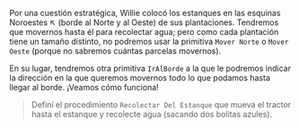 <gs-attire
  attire-url="https://raw.githubusercontent.com/MumukiProject/mumuki-guia-gobstones-practica-procedimientos-kids/master/assets/attires/config.json">
</gs-attire>
<gs-toolbox
  toolbox-url="https://raw.githubusercontent.com/MumukiProject/mumuki-guia-gobstones-practica-procedimientos-kids/master/assets/toolbox.xml">
</gs-toolbox>

Por una cuestión estratégica, Willie colocó los estanques en las esquinas Noroestes ↖ (borde al Norte y al Oeste) de sus plantaciones. Tendremos que movernos hasta él para recolectar agua; pero como cada plantación tiene un tamaño distinto, no podremos usar la primitiva `Mover Norte` o `Mover Oeste` (porque no sabremos cuántas parcelas movernos).

En su lugar, tendremos otra primitiva `IrAlBorde` a la que le podremos indicar la dirección en la que queremos movernos todo lo que podamos hasta llegar al borde. ¡Veamos cómo funciona!

> Definí el procedimiento `Recolectar Del Estanque` que mueva el tractor hasta el estanque y recolecte agua (sacando dos bolitas azules).
